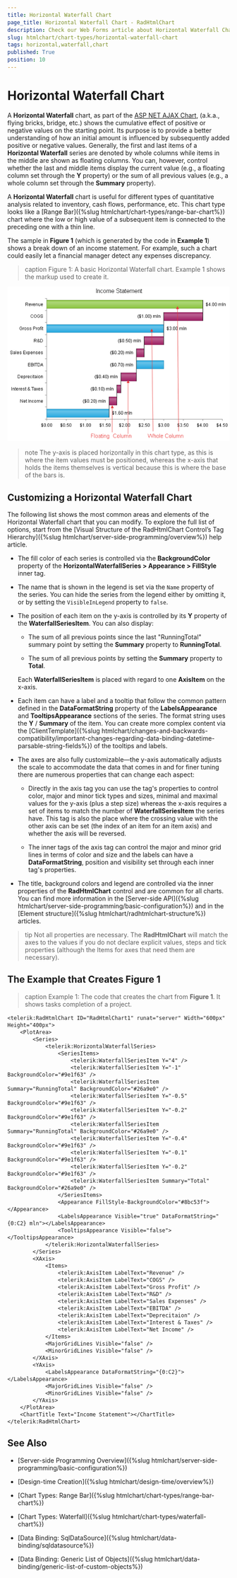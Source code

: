 ```yaml
---
title: Horizontal Waterfall Chart
page_title: Horizontal Waterfall Chart - RadHtmlChart
description: Check our Web Forms article about Horizontal Waterfall Chart.
slug: htmlchart/chart-types/horizontal-waterfall-chart
tags: horizontal,waterfall,chart
published: True
position: 10
---
```


# Horizontal Waterfall Chart

A **Horizontal Waterfall** chart, as part of the [ASP NET AJAX Chart](https://www.telerik.com/products/aspnet-ajax/html-chart.aspx), (a.k.a., flying bricks, bridge, etc.) shows the cumulative effect of positive or negative values on the starting point. Its purpose is to provide a better understanding of how an initial amount is influenced by subsequently added positive or negative values. Generally, the first and last items of a **Horizontal Waterfall** series are denoted by whole columns while items in the middle are shown as floating columns. You can, however, control whether the last and middle items display the current value (e.g., a floating column set through the **Y** property) or the sum of all previous values (e.g., a whole column set through the **Summary** property).

A **Horizontal Waterfall** chart is useful for different types of quantitative analysis related to inventory, cash flows, performance, etc. This chart type looks like a [Range Bar]({%slug htmlchart/chart-types/range-bar-chart%}) chart where the low or high value of a subsequent item is connected to the preceding one with a thin line.

The sample in **Figure 1** (which is generated by the code in **Example 1**) shows a break down of an income statement. For example, such a chart could easily let a financial manager detect any expenses discrepancy.

>caption Figure 1: A basic Horizontal Waterfall chart. Example 1 shows the markup used to create it.

![htmlchart-horizontal-waterfall-chart](images/htmlchart-horizontal-waterfall-chart.png)

>note The y-axis is placed horizontally in this chart type, as this is where the item values must be positioned, whereas the x-axis that holds the items themselves is vertical because this is where the base of the bars is.

## Customizing a Horizontal Waterfall Chart

The following list shows the most common areas and elements of the Horizontal Waterfall chart that you can modify. To explore the full list of options, start from the [Visual Structure of the RadHtmlChart Control’s Tag Hierarchy]({%slug htmlchart/server-side-programming/overview%}) help article.

* The fill color of each series is controlled via the **BackgroundColor** property of the **HorizontalWaterfallSeries > Appearance > FillStyle** inner tag.

* The name that is shown in the legend is set via the `Name` property of the series. You can hide the series from the legend either by omitting it, or by setting the `VisibleInLegend` property to `false`.

* The position of each item on the y-axis is controlled by its **Y** property of the **WaterfallSeriesItem**. You can also display:

	* The sum of all previous points since the last "RunningTotal" summary point by setting the **Summary** property to **RunningTotal**.

	* The sum of all previous points by setting the **Summary** property to **Total**. 
	
	Each **WaterfallSeriesItem** is placed with regard to one **AxisItem** on the x-axis.

* Each item can have a label and a tooltip that follow the common pattern defined in the **DataFormatString** property of the **LabelsAppearance** and **TooltipsAppearance** sections of the series. The format string uses the **Y** / **Summary** of the item. You can create more complex content via the [ClientTemplate]({%slug htmlchart/changes-and-backwards-compatibility/important-changes-regarding-data-binding-datetime-parsable-string-fields%}) of the tooltips and labels.

* The axes are also fully customizable—the y-axis automatically adjusts the scale to accommodate the data that comes in and for finer tuning there are numerous properties that can change each aspect:

	* Directly in the axis tag you can use the tag's properties to control color, major and minor tick types and sizes, minimal and maximal values for the y-axis (plus a step size) whereas the x-axis requires a set of items to match the number of **WaterfallSeriesItem** the series have. This tag is also the place where the crossing value with the other axis can be set (the index of an item for an item axis) and whether the axis will be reversed.

	* The inner tags of the axis tag can control the major and minor grid lines in terms of color and size and the labels can have a **DataFormatString**, position and visibility set through each inner tag's properties.

* The title, background colors and legend are controlled via the inner properties of the **RadHtmlChart** control and are common for all charts. You can find more information in the [Server-side API]({%slug htmlchart/server-side-programming/basic-configuration%}) and in the [Element structure]({%slug htmlchart/radhtmlchart-structure%}) articles.

>tip Not all properties are necessary. The **RadHtmlChart** will match the axes to the values if you do not declare explicit values, steps and tick properties (although the Items for axes that need them are necessary).


## The Example that Creates Figure 1

>caption Example 1: The code that creates the chart from **Figure 1**. It shows tasks completion of a project.

````ASP.NET
<telerik:RadHtmlChart ID="RadHtmlChart1" runat="server" Width="600px" Height="400px">
	<PlotArea>
		<Series>
			<telerik:HorizontalWaterfallSeries>
				<SeriesItems>
					<telerik:WaterfallSeriesItem Y="4" />
					<telerik:WaterfallSeriesItem Y="-1" BackgroundColor="#9e1f63" />
					<telerik:WaterfallSeriesItem Summary="RunningTotal" BackgroundColor="#26a9e0" />
					<telerik:WaterfallSeriesItem Y="-0.5" BackgroundColor="#9e1f63" />
					<telerik:WaterfallSeriesItem Y="-0.2" BackgroundColor="#9e1f63" />
					<telerik:WaterfallSeriesItem Summary="RunningTotal" BackgroundColor="#26a9e0" />
					<telerik:WaterfallSeriesItem Y="-0.4" BackgroundColor="#9e1f63" />
					<telerik:WaterfallSeriesItem Y="-0.1" BackgroundColor="#9e1f63" />
					<telerik:WaterfallSeriesItem Y="-0.2" BackgroundColor="#9e1f63" />
					<telerik:WaterfallSeriesItem Summary="Total" BackgroundColor="#26a9e0" />
				</SeriesItems>
				<Appearance FillStyle-BackgroundColor="#8bc53f"></Appearance>
				<LabelsAppearance Visible="true" DataFormatString="{0:C2} mln"></LabelsAppearance>
				<TooltipsAppearance Visible="false"></TooltipsAppearance>
			</telerik:HorizontalWaterfallSeries>
		</Series>
		<XAxis>
			<Items>
				<telerik:AxisItem LabelText="Revenue" />
				<telerik:AxisItem LabelText="COGS" />
				<telerik:AxisItem LabelText="Gross Profit" />
				<telerik:AxisItem LabelText="R&D" />
				<telerik:AxisItem LabelText="Sales Expenses" />
				<telerik:AxisItem LabelText="EBITDA" />
				<telerik:AxisItem LabelText="Deprecitaion" />
				<telerik:AxisItem LabelText="Interest & Taxes" />
				<telerik:AxisItem LabelText="Net Income" />
			</Items>
			<MajorGridLines Visible="false" />
			<MinorGridLines Visible="false" />
		</XAxis>
		<YAxis>
			<LabelsAppearance DataFormatString="{0:C2}"></LabelsAppearance>
			<MajorGridLines Visible="false" />
			<MinorGridLines Visible="false" />
		</YAxis>
	</PlotArea>
	<ChartTitle Text="Income Statement"></ChartTitle>
</telerik:RadHtmlChart>
````

## See Also

 * [Server-side Programming Overview]({%slug htmlchart/server-side-programming/basic-configuration%})

 * [Design-time Creation]({%slug htmlchart/design-time/overview%})

 * [Chart Types: Range Bar]({%slug htmlchart/chart-types/range-bar-chart%})

 * [Chart Types: Waterfall]({%slug htmlchart/chart-types/waterfall-chart%})

 * [Data Binding: SqlDataSource]({%slug htmlchart/data-binding/sqldatasource%})

 * [Data Binding: Generic List of Objects]({%slug htmlchart/data-binding/generic-list-of-custom-objects%})
